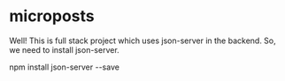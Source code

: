 # microposts

Well! This is full stack project which uses json-server in the backend. So, we need to install json-server.

npm install json-server --save
